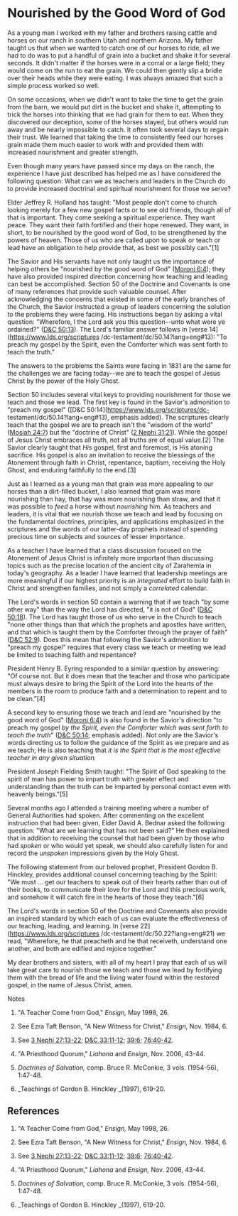 # Nourished by the Good Word of God

As a young man I worked with my father and brothers raising cattle and horses
on our ranch in southern Utah and northern Arizona. My father taught us that
when we wanted to catch one of our horses to ride, all we had to do was to put
a handful of grain into a bucket and shake it for several seconds. It didn't
matter if the horses were in a corral or a large field; they would come on the
run to eat the grain. We could then gently slip a bridle over their heads
while they were eating. I was always amazed that such a simple process worked
so well.

On some occasions, when we didn't want to take the time to get the grain from
the barn, we would put dirt in the bucket and shake it, attempting to trick
the horses into thinking that we had grain for them to eat. When they
discovered our deception, some of the horses stayed, but others would run away
and be nearly impossible to catch. It often took several days to regain their
trust. We learned that taking the time to consistently feed our horses grain
made them much easier to work with and provided them with increased
nourishment and greater strength.

Even though many years have passed since my days on the ranch, the experience
I have just described has helped me as I have considered the following
question: What can we as teachers and leaders in the Church do to provide
increased doctrinal and spiritual nourishment for those we serve?

Elder Jeffrey R. Holland has taught: "Most people don't come to church looking
merely for a few new gospel facts or to see old friends, though all of that is
important. They come seeking a spiritual experience. They want peace. They
want their faith fortified and their hope renewed. They want, in short, to be
nourished by the good word of God, to be strengthened by the powers of heaven.
Those of us who are called upon to speak or teach or lead have an obligation
to help provide that, as best we possibly can."[1]

The Savior and His servants have not only taught us the importance of helping
others be "nourished by the good word of God" ([Moroni
6:4](https://www.lds.org/scriptures/bofm/moro/6.4?lang=eng#3)); they have also
provided inspired direction concerning how teaching and leading can best be
accomplished. Section 50 of the Doctrine and Covenants is one of many
references that provide such valuable counsel. After acknowledging the
concerns that existed in some of the early branches of the Church, the Savior
instructed a group of leaders concerning the solution to the problems they
were facing. His instructions began by asking a vital question: "Wherefore, I
the Lord ask you this question--unto what were ye ordained?" ([D&amp;C
50:13](https://www.lds.org/scriptures/dc-testament/dc/50.13?lang=eng#12)). The
Lord's familiar answer follows in [verse 14](https://www.lds.org/scriptures
/dc-testament/dc/50.14?lang=eng#13): "To preach my gospel by the Spirit, even
the Comforter which was sent forth to teach the truth."

The answers to the problems the Saints were facing in 1831 are the same for
the challenges we are facing today--we are to teach the gospel of Jesus Christ
by the power of the Holy Ghost.

Section 50 includes several vital keys to providing nourishment for those we
teach and those we lead. The first key is found in the Savior's admonition to
"preach _my_ gospel" ([D&amp;C 50:14](https://www.lds.org/scriptures/dc-
testament/dc/50.14?lang=eng#13), emphasis added). The scriptures clearly teach
that the gospel we are to preach isn't the "wisdom of the world" ([Mosiah
24:7](https://www.lds.org/scriptures/bofm/mosiah/24.7?lang=eng#6)) but the
"doctrine of Christ" ([2 Nephi
31:21](https://www.lds.org/scriptures/bofm/2-ne/31.21?lang=eng#20)). While the
gospel of Jesus Christ embraces all truth, not all truths are of equal
value.[2] The Savior clearly taught that _His_ gospel, first and foremost, is
His atoning sacrifice. His gospel is also an invitation to receive the
blessings of the Atonement through faith in Christ, repentance, baptism,
receiving the Holy Ghost, and enduring faithfully to the end.[3]

Just as I learned as a young man that grain was more appealing to our horses
than a dirt-filled bucket, I also learned that grain was more nourishing than
hay, that hay was more nourishing than straw, and that it was possible to
_feed_ a horse without _nourishing_ him. As teachers and leaders, it is vital
that we nourish those we teach and lead by focusing on the fundamental
doctrines, principles, and applications emphasized in the scriptures and the
words of our latter-day prophets instead of spending precious time on subjects
and sources of lesser importance.

As a teacher I have learned that a class discussion focused on the Atonement
of Jesus Christ is infinitely more important than discussing topics such as
the precise location of the ancient city of Zarahemla in today's geography. As
a leader I have learned that leadership meetings are more meaningful if our
highest priority is an _integrated_ effort to build faith in Christ and
strengthen families, and not simply a _correlated_ calendar.

The Lord's words in section 50 contain a warning that if we teach "by some
other way" than the way the Lord has directed, "it is not of God" ([D&amp;C
50:18](https://www.lds.org/scriptures/dc-testament/dc/50.18?lang=eng#17)). The
Lord has taught those of us who serve in the Church to teach "none other
things than that which the prophets and apostles have written, and that which
is taught them by the Comforter through the prayer of faith" ([D&amp;C
52:9](https://www.lds.org/scriptures/dc-testament/dc/52.9?lang=eng#8)). Does
this mean that following the Savior's admonition to "preach my gospel"
requires that every class we teach or meeting we lead be limited to teaching
faith and repentance?

President Henry B. Eyring responded to a similar question by answering: "Of
course not. But it does mean that the teacher and those who participate must
always desire to bring the Spirit of the Lord into the hearts of the members
in the room to produce faith and a determination to repent and to be
clean."[4]

A second key to ensuring those we teach and lead are "nourished by the good
word of God" ([Moroni
6:4](https://www.lds.org/scriptures/bofm/moro/6.4?lang=eng#3)) is also found
in the Savior's direction "to preach my gospel _by the Spirit, even the
Comforter which was sent forth to teach the truth_" ([D&amp;C
50:14](https://www.lds.org/scriptures/dc-testament/dc/50.14?lang=eng#13);
emphasis added). Not only are the Savior's words directing us to follow the
guidance of the Spirit as we prepare and as we teach; He is also teaching that
_it is the Spirit that is the most effective teacher in any given situation._

President Joseph Fielding Smith taught: "The Spirit of God speaking to the
spirit of man has power to impart truth with greater effect and understanding
than the truth can be imparted by personal contact even with heavenly
beings."[5]

Several months ago I attended a training meeting where a number of General
Authorities had spoken. After commenting on the excellent instruction that had
been given, Elder David A. Bednar asked the following question: "What are we
learning that has not been said?" He then explained that in addition to
receiving the counsel that had been given by those who had _spoken_ or who
would yet speak, we should also carefully listen for and record the _unspoken_
impressions given by the Holy Ghost.

The following statement from our beloved prophet, President Gordon B.
Hinckley, provides additional counsel concerning teaching by the Spirit: "We
must ... get our teachers to speak out of their hearts rather than out of their
books, to communicate their love for the Lord and this precious work, and
somehow it will catch fire in the hearts of those they teach."[6]

The Lord's words in section 50 of the Doctrine and Covenants also provide an
inspired standard by which each of us can evaluate the effectiveness of our
teaching, leading, and learning. In [verse 22](https://www.lds.org/scriptures
/dc-testament/dc/50.22?lang=eng#21) we read, "Wherefore, he that preacheth and
he that receiveth, understand one another, and both are edified and rejoice
together."

My dear brothers and sisters, with all of my heart I pray that each of us will
take great care to nourish those we teach and those we lead by fortifying them
with the bread of life and the living water found within the restored gospel,
in the name of Jesus Christ, amen.

Notes

  1. "A Teacher Come from God," _Ensign,_ May 1998, 26.

  2. See Ezra Taft Benson, "A New Witness for Christ," _Ensign,_ Nov. 1984, 6.

  3. See [3 Nephi 27:13-22](https://www.lds.org/scriptures/bofm/3-ne/27.13-22?lang=eng#12); [D&amp;C 33:11-12](https://www.lds.org/scriptures/dc-testament/dc/33.11-12?lang=eng#10); [39:6](https://www.lds.org/scriptures/dc-testament/dc/39.6?lang=eng#5); [76:40-42](https://www.lds.org/scriptures/dc-testament/dc/76.40-42?lang=eng#39).

  4. "A Priesthood Quorum," _Liahona_ and _Ensign,_ Nov. 2006, 43-44.

  5. _Doctrines of Salvation,_ comp. Bruce R. McConkie, 3 vols. (1954-56), 1:47-48.

  6. _Teachings of Gordon B. Hinckley _(1997), 619-20.

## References

  1.  "A Teacher Come from God," _Ensign,_ May 1998, 26.

  2.  See Ezra Taft Benson, "A New Witness for Christ," _Ensign,_ Nov. 1984, 6.

  3.  See [3 Nephi 27:13-22](https://www.lds.org/scriptures/bofm/3-ne/27.13-22?lang=eng#12); [D&amp;C 33:11-12](https://www.lds.org/scriptures/dc-testament/dc/33.11-12?lang=eng#10); [39:6](https://www.lds.org/scriptures/dc-testament/dc/39.6?lang=eng#5); [76:40-42](https://www.lds.org/scriptures/dc-testament/dc/76.40-42?lang=eng#39).

  4.  "A Priesthood Quorum," _Liahona_ and _Ensign,_ Nov. 2006, 43-44.

  5.   _Doctrines of Salvation,_ comp. Bruce R. McConkie, 3 vols. (1954-56), 1:47-48.

  6.   _Teachings of Gordon B. Hinckley _(1997), 619-20.

